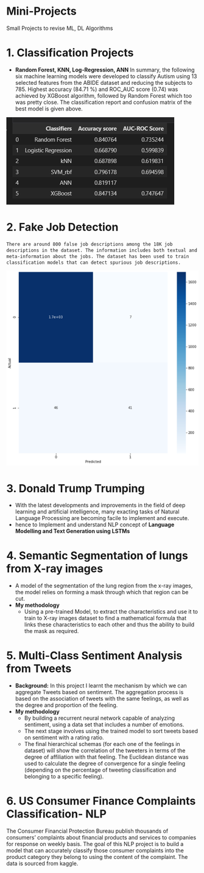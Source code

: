 # Mini-Projects
Small Projects to revise ML, DL Algorithms

# 1. Classification Projects
- **Random Forest, KNN, Log-Regression, ANN**
In summary, the following six machine learning models were developed to classify Autism using 13 selected features from the ABIDE dataset and reducing the subjects to 785. Highest accuracy (84.71 %) and ROC_AUC score (0.74) was achieved by XGBoost algorithm, followed by Random Forest which too was pretty close. The classification report and confusion matrix of the best model is given above.

![Classification Algo result](https://github.com/Ashleshk/Mini-Projects/blob/main/Random%20Forest%2C%20KNN%2C%20Log-Regression%2C%20ANN/Result.PNG)


# 2. Fake Job Detection
    There are around 800 false job descriptions among the 18K job descriptions in the dataset. The information includes both textual and meta-information about the jobs. The dataset has been used to train classification models that can detect spurious job descriptions.

![Fake job Matrix](https://github.com/Ashleshk/Mini-Projects/blob/main/Fake%20Job%20Detection/Confusion-Matrix.PNG)


# 3. Donald Trump Trumping
* With the latest developments and improvements in the field of deep learning and artificial intelligence, many exacting tasks of Natural Language Processing are becoming facile to implement and execute.  
* hence to Implement and understand NLP concept of **Language Modelling and Text Generation using LSTMs**


# 4. Semantic Segmentation of lungs from X-ray images 
* A model of the segmentation of the lung region from the x-ray images, the model relies on forming a mask through which that region can be cut.
* **My methodology**
    * Using a pre-trained Model, to extract the characteristics and use it to train to X-ray images dataset to find a mathematical formula that links these characteristics to each other and thus the ability to build the mask as required.

# 5. Multi-Class Sentiment Analysis from Tweets 
* **Background:** In this project I learnt the mechanism by which we can aggregate Tweets based on sentiment. The aggregation process is based on the association of tweets with the same feelings, as well as the degree and proportion of the feeling.
* **My methodology**
    *  By building a recurrent neural network capable of analyzing sentiment, using a data set that includes a number of emotions. 
    * The next stage involves using the trained model to sort tweets based on sentiment with a rating ratio. 
    * The final hierarchical schemas (for each one of the feelings in dataset) will show the correlation of the tweeters in terms of the degree of affiliation with that feeling. The Euclidean distance was used to calculate the degree of convergence for a single feeling (depending on the percentage of tweeting classification and belonging to a specific feeling).


# 6. US Consumer Finance Complaints Classification- NLP

The Consumer Financial Protection Bureau publish thousands of consumers’ complaints about financial products and services to companies for response on weekly basis. The goal of this NLP project is to build a model that can accurately classify those consumer complaints into the product category they belong to using the content of the complaint. The data is sourced from kaggle.
